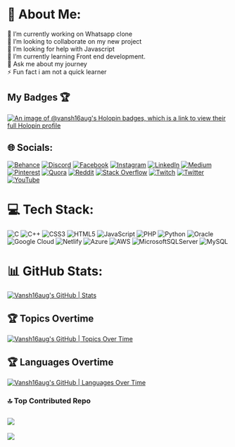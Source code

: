 # 💫 About Me:
🔭 I’m currently working on Whatsapp clone<br>👯 I’m looking to collaborate on my new project<br>🤝 I’m looking for help with Javascript<br>🌱 I’m currently learning  Front end development.<br>💬 Ask me about my journey<br>⚡ Fun fact i am not a quick learner

## My Badges 🏆
[![An image of @vansh16aug's Holopin badges, which is a link to view their full Holopin profile](https://holopin.me/vansh16aug)](https://holopin.io/@vansh16aug)

## 🌐 Socials:
[![Behance](https://img.shields.io/badge/Behance-1769ff?logo=behance&logoColor=white)](https://behance.net/vanshkumar38) [![Discord](https://img.shields.io/badge/Discord-%237289DA.svg?logo=discord&logoColor=white)](https://discord.gg/zxrp7KeZ) [![Facebook](https://img.shields.io/badge/Facebook-%231877F2.svg?logo=Facebook&logoColor=white)](https://facebook.com/100087964216540) [![Instagram](https://img.shields.io/badge/Instagram-%23E4405F.svg?logo=Instagram&logoColor=white)](https://instagram.com/kumarvansh_007) [![LinkedIn](https://img.shields.io/badge/LinkedIn-%230077B5.svg?logo=linkedin&logoColor=white)](https://linkedin.com/in/vansh-kumar16aug) [![Medium](https://img.shields.io/badge/Medium-12100E?logo=medium&logoColor=white)](https://medium.com/@kumarvansh16aug) [![Pinterest](https://img.shields.io/badge/Pinterest-%23E60023.svg?logo=Pinterest&logoColor=white)](https://pinterest.com/kumarvansh16aug) [![Quora](https://img.shields.io/badge/Quora-%23B92B27.svg?logo=Quora&logoColor=white)](https://quora.com/profile/VanshKumar16) [![Reddit](https://img.shields.io/badge/Reddit-%23FF4500.svg?logo=Reddit&logoColor=white)](https://reddit.com/user/kumarvansh007) [![Stack Overflow](https://img.shields.io/badge/-Stackoverflow-FE7A16?logo=stack-overflow&logoColor=white)](https://stackoverflow.com/users/20568689/vansh-kumar) [![Twitch](https://img.shields.io/badge/Twitch-%239146FF.svg?logo=Twitch&logoColor=white)](https://twitch.tv/kumarvansh007) [![Twitter](https://img.shields.io/badge/Twitter-%231DA1F2.svg?logo=Twitter&logoColor=white)](https://twitter.com/kumar_vansh_16) [![YouTube](https://img.shields.io/badge/YouTube-%23FF0000.svg?logo=YouTube&logoColor=white)](https://youtube.com/@kumarvansh007) 


# 💻 Tech Stack:
![C](https://img.shields.io/badge/c-%2300599C.svg?style=for-the-badge&logo=c&logoColor=white) ![C++](https://img.shields.io/badge/c++-%2300599C.svg?style=for-the-badge&logo=c%2B%2B&logoColor=white) ![CSS3](https://img.shields.io/badge/css3-%231572B6.svg?style=for-the-badge&logo=css3&logoColor=white) ![HTML5](https://img.shields.io/badge/html5-%23E34F26.svg?style=for-the-badge&logo=html5&logoColor=white) ![JavaScript](https://img.shields.io/badge/javascript-%23323330.svg?style=for-the-badge&logo=javascript&logoColor=%23F7DF1E) ![PHP](https://img.shields.io/badge/php-%23777BB4.svg?style=for-the-badge&logo=php&logoColor=white) ![Python](https://img.shields.io/badge/python-3670A0?style=for-the-badge&logo=python&logoColor=ffdd54) ![Oracle](https://img.shields.io/badge/Oracle-F80000?style=for-the-badge&logo=oracle&logoColor=white) ![Google Cloud](https://img.shields.io/badge/Google%20Cloud-%234285F4.svg?style=for-the-badge&logo=google-cloud&logoColor=white) ![Netlify](https://img.shields.io/badge/netlify-%23000000.svg?style=for-the-badge&logo=netlify&logoColor=#00C7B7) ![Azure](https://img.shields.io/badge/azure-%230072C6.svg?style=for-the-badge&logo=azure-devops&logoColor=white) ![AWS](https://img.shields.io/badge/AWS-%23FF9900.svg?style=for-the-badge&logo=amazon-aws&logoColor=white) ![MicrosoftSQLServer](https://img.shields.io/badge/Microsoft%20SQL%20Sever-CC2927?style=for-the-badge&logo=microsoft%20sql%20server&logoColor=white) ![MySQL](https://img.shields.io/badge/mysql-%2300f.svg?style=for-the-badge&logo=mysql&logoColor=white)
# 📊 GitHub Stats:
[![Vansh16aug's GitHub | Stats](https://stats.quine.sh/Vansh16aug/github?theme=dark)](https://quine.sh?utm_source=widgets&utm_campaign=Vansh16aug)

## 🏆 Topics Overtime
[![Vansh16aug's GitHub | Topics Over Time](https://stats.quine.sh/Vansh16aug/topics-over-time?theme=dark)](https://quine.sh?utm_source=widgets&utm_campaign=Vansh16aug)

## 🏆 Languages Overtime
[![Vansh16aug's GitHub | Languages Over Time](https://stats.quine.sh/Vansh16aug/languages-over-time?theme=dark)](https://quine.sh?utm_source=widgets&utm_campaign=Vansh16aug)

### 🔝 Top Contributed Repo
![](https://github-contributor-stats.vercel.app/api?username=Vansh16aug&limit=5&theme=dark&combine_all_yearly_contributions=true)
---
[![](https://visitcount.itsvg.in/api?id=Vansh16aug&icon=0&color=5)](https://visitcount.itsvg.in)

<!-- Proudly created with GPRM ( https://gprm.itsvg.in ) -->
